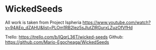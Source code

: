 # WickedSeeds

All work is taken from Project Ispheria
https://www.youtube.com/watch?v=94AEp_dZAHU&list=PLOm1RB2Iez5sJlutZlRGurxLZuzOfVfHd

Trello: https://trello.com/b/IQqrL36T/wicked-seeds
Github: https://github.com/Mario-Egocheaga/WickedSeeds
